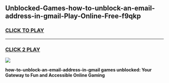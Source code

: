 
## Unblocked-Games-how-to-unblock-an-email-address-in-gmail-Play-Online-Free-f9qkp
<h3>
<a href="https://premium76.site?title=how-to-unblock-an-email-address-in-gmail&ref=26A">CLICK TO PLAY</a></h3>
<hr>

<h3>
<a href="https://premium76.site?title=how-to-unblock-an-email-address-in-gmail&ref=26A">CLICK 2 PLAY</a>
  
</h3>

<a href="https://premium76.site?title=how-to-unblock-an-email-address-in-gmail&ref=26A"><img src="https://clearcache.store/games.png"></a>


**how-to-unblock-an-email-address-in-gmail games unblocked: Your Gateway to Fun and Accessible Online Gaming**
